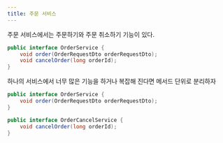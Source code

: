 ```yaml
---
title: 주문 서비스
---
```


주문 서비스에서는 주문하기와 주문 취소하기 기능이 있다.  

```java
public interface OrderService {
    void order(OrderRequestDto orderRequestDto);
    void cancelOrder(long orderId);
}
```
하나의 서비스에서 너무 많은 기능을 하거나 복잡해 진다면 메서드 단위로 분리하자  
```java
public interface OrderService {
    void order(OrderRequestDto orderRequestDto);
}

public interface OrderCancelService {
    void cancelOrder(long orderId);
}
```

